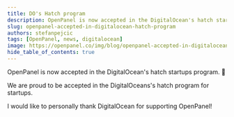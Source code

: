 ```yaml
---
title: DO's Hatch program
description: OpenPanel is now accepted in the DigitalOcean's hatch startups program. 🎉
slug: openpanel-accepted-in-digitalocean-hatch-program
authors: stefanpejcic
tags: [OpenPanel, news, digitalocean]
image: https://openpanel.co/img/blog/openpanel-accepted-in-digitalocean-hatch-program.png
hide_table_of_contents: true
---
```


OpenPanel is now accepted in the DigitalOcean's hatch startups program. 🎉

<!--truncate-->

We are proud to be accepted in the DigitalOceans's hatch program for startups.

I would like to personally thank DigitalOcean for supporting OpenPanel! 
